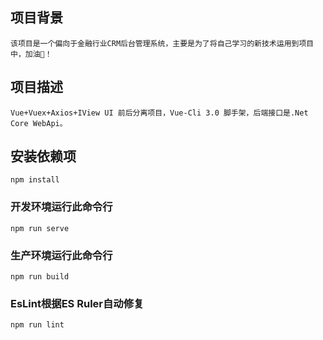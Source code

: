﻿## 项目背景
```
该项目是一个偏向于金融行业CRM后台管理系统，主要是为了将自己学习的新技术运用到项目中，加油😬！
```

## 项目描述
```
Vue+Vuex+Axios+IView UI 前后分离项目，Vue-Cli 3.0 脚手架，后端接口是.Net Core WebApi。 
```

## 安装依赖项
```
npm install
```

### 开发环境运行此命令行
```
npm run serve
```

### 生产环境运行此命令行
```
npm run build
```

### EsLint根据ES Ruler自动修复
```
npm run lint
```
